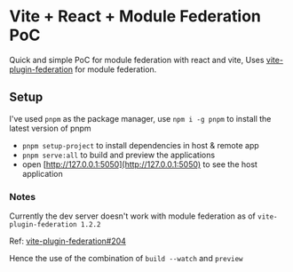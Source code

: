 # Vite + React + Module Federation PoC

Quick and simple PoC for module federation with react and vite,
Uses [vite-plugin-federation](https://github.com/originjs/vite-plugin-federation) for module federation.

## Setup

I've used `pnpm` as the package manager, use `npm i -g pnpm` to install the latest version of pnpm

- `pnpm setup-project` to install dependencies in host & remote app
- `pnpm serve:all` to build and preview the applications
- open [http://127.0.0.1:5050](http://127.0.0.1:5050) to see the host application

### Notes

Currently the dev server doesn't work with module federation as of `vite-plugin-federation 1.2.2`

Ref: [vite-plugin-federation#204](https://github.com/originjs/vite-plugin-federation/issues/204)

Hence the use of the combination of `build --watch` and `preview`
